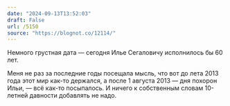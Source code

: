 ```yaml
---
date: "2024-09-13T13:52:03"
draft: False
url: /5150
source: "https://blognot.co/12114/"
---
```


Немного грустная дата — сегодня Илье Сегаловичу исполнилось бы 60 лет. 

Меня не раз за последние годы посещала мысль, что вот до лета 2013 года этот мир как-то держался, а после 1 августа 2013 — дня похорон Ильи, — всё как-то посыпалось. И ничего к собственным словам 10-летней давности добавлять не надо.
